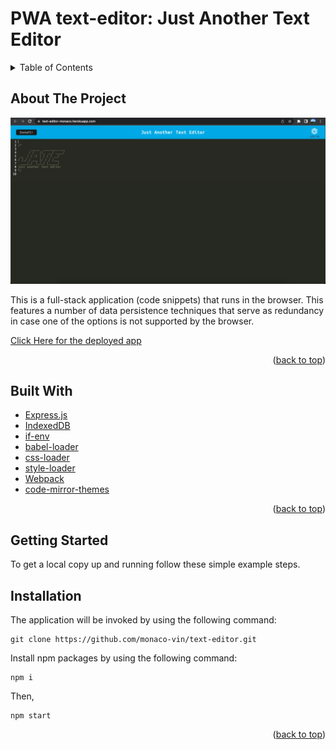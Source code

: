 # PWA text-editor: Just Another Text Editor

<details>  
<summary>Table of Contents</summary>

<ol>
<li>
<a href="#about-the-project">About The Project</a></li>
<ul>
<li><a href="#built-with">Built With</a></li>
</ul>
</li>
<li>
<a href="#getting-started">Getting Started</a>
<ul>
<li><a href="#installation">Installation</a>
</ul>
</li>

</ol>

</details>

## About The Project

![ProductScreen Shot](./server/assets/jate.png)

This is a full-stack application (code snippets) that runs in the browser. This features a number of data persistence techniques that serve as redundancy in case one of the options is not supported by the browser.

[Click Here for the deployed app](https://text-editor-monaco.herokuapp.com/)

<p align = "right">(<a href="#top">back to top</a>)</>

## Built With

- [Express.js](https://expressjs.com/)
- [IndexedDB](https://developer.mozilla.org/en-US/docs/Web/API/IndexedDB_API)
- [if-env](https://www.npmjs.com/package/if-env)
- [babel-loader](https://www.npmjs.com/package/babel-loader)
- [css-loader](https://www.npmjs.com/package/css-loader)
- [style-loader](https://www.npmjs.com/package/style-loader)
- [Webpack](https://webpack.js.org/)
- [code-mirror-themes](https://www.npmjs.com/package/code-mirror-themes)

<p align = "right"> (<a href="#top">back to top</a>)</>

## Getting Started

To get a local copy up and running follow these simple example steps.

## Installation

The application will be invoked by using the following command:

```
git clone https://github.com/monaco-vin/text-editor.git
```

Install npm packages by using the following command:

```
npm i
```

Then,

```
npm start
```

<p align="right">(<a href="#top">back to top</a>)</>
